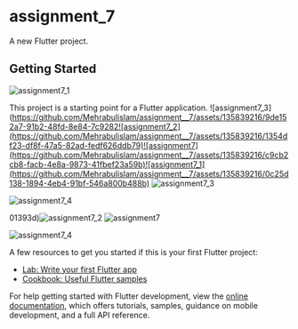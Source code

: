 # assignment_7

A new Flutter project.

## Getting Started
![assignment7_1](https://github.com/Mehrabulislam/assignment__7/assets/135839216/3e5e332e-1c48-4800-80f4-5deee6806443)

This project is a starting point for a Flutter application.
![assignment7_3](https://github.com/Mehrabulislam/assignment__7/assets/135839216/9de152a7-91b2-48fd-8e84-7c9282![assignment7_2](https://github.com/Mehrabulislam/assignment__7/assets/135839216/1354df23-df8f-47a5-82ad-fedf626ddb79)![assignment7](https://github.com/Mehrabulislam/assignment__7/assets/135839216/c9cb2cb8-facb-4e8a-9873-41fbef23a59b)![assignment7_1](https://github.com/Mehrabulislam/assignment__7/assets/135839216/0c25d138-1894-4eb4-91bf-546a800b488b)
![assignment7_3](https://github.com/Mehrabulislam/assignment__7/assets/135839216/09786892-ae3c-4491-8816-8f806d57181e)

![assignment7_4](https://github.com/Mehrabulislam/assignment__7/assets/135839216/1793daba-8744-4ab6-b4ef-f045bce60366)

01393d)![assignment7_2](https://github.com/Mehrabulislam/assignment__7/assets/135839216/b04762b6-0af5-4826-a9db-ae76c4f54e33)
![assignment7](https://github.com/Mehrabulislam/assignment__7/assets/135839216/0eae8c0e-f7ee-426c-bc86-b92f0c55c8e5)

![assignment7_4](https://github.com/Mehrabulislam/assignment__7/assets/135839216/e3429c48-3c19-460b-9591-c4ca193a433b)

A few resources to get you started if this is your first Flutter project:

- [Lab: Write your first Flutter app](https://docs.flutter.dev/get-started/codelab)
- [Cookbook: Useful Flutter samples](https://docs.flutter.dev/cookbook)

For help getting started with Flutter development, view the
[online documentation](https://docs.flutter.dev/), which offers tutorials,
samples, guidance on mobile development, and a full API reference.
